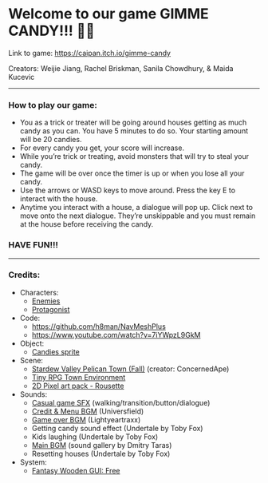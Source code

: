 # Welcome to our game GIMME CANDY!!! 🎃🍭
Link to game: https://caipan.itch.io/gimme-candy 

Creators: Weijie Jiang, Rachel Briskman, Sanila Chowdhury, & Maida Kucevic

-----

### How to play our game:
* You as a trick or treater will be going around houses getting as much candy as you can. You have 5 minutes to do so. Your starting amount will be 20 candies.
* For every candy you get, your score will increase.
* While you’re trick or treating, avoid monsters that will try to steal your candy.
* The game will be over once the timer is up or when you lose all your candy.
* Use the arrows or WASD keys to move around. Press the key E to interact with the house. 
* Anytime you interact with a house, a dialogue will pop up. Click next to move onto the next dialogue. They’re unskippable and you must remain at the house before receiving the candy.

### HAVE FUN!!!

-----
### Credits:
* Characters:
  * [Enemies](https://elv-games.itch.io/free-retro-game-world-sprites)
  * [Protagonist](https://penzilla.itch.io/hooded-protagonist)
* Code:
  * https://github.com/h8man/NavMeshPlus
  * https://www.youtube.com/watch?v=7iYWpzL9GkM
* Object:
  * [Candies sprite](https://assetstore.unity.com/packages/2d/gui/icons/candies-sprite-118616)
* Scene:
  * [Stardew Valley Pelican Town (Fall)](https://www.spriters-resource.com/pc_computer/stardewvalley/sheet/88626/) (creator: ConcernedApe)
  * [Tiny RPG Town Environment](https://assetstore.unity.com/packages/2d/environments/tiny-rpg-town-environment-88293)
  * [2D Pixel art pack - Rousette](https://assetstore.unity.com/packages/2d/characters/2d-pixel-art-pack-rousette-167698)
* Sounds:
  * [Casual game SFX](https://assetstore.unity.com/packages/audio/sound-fx/free-casual-game-sfx-pack-54116) (walking/transition/button/dialogue)
  * [Credit & Menu BGM](https://pixabay.com/music/scary-childrens-tunes-this-is-halloween-172354/) (Universfield)
  * [Game over BGM](https://pixabay.com/sound-effects/kl-music-box-game-over-ii-152200/) (Lightyeartraxx)
  * Getting candy sound effect (Undertale by Toby Fox)
  * Kids laughing (Undertale by Toby Fox)
  * [Main BGM](https://pixabay.com/music/scary-childrens-tunes-happy-comedy-halloween-party-dance-for-kids-children-118581/) (sound gallery by Dmitry Taras)
  * Resetting houses (Undertale by Toby Fox)
* System:
  * [Fantasy Wooden GUI: Free](https://assetstore.unity.com/packages/2d/gui/fantasy-wooden-gui-free-103811)
